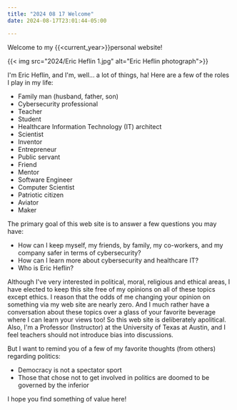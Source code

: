 ```yaml
---
title: "2024 08 17 Welcome"
date: 2024-08-17T23:01:44-05:00

---
```


Welcome to my {{<current_year>}}personal website!

{{< img src="2024/Eric Heflin 1.jpg" alt="Eric Heflin photograph">}}

I'm Eric Heflin, and I'm, well... a lot of things, ha! Here are a few of the roles I play in my life:

- Family man (husband, father, son)
- Cybersecurity professional
- Teacher
- Student
- Healthcare Information Technology (IT) architect
- Scientist
- Inventor
- Entrepreneur
- Public servant
- Friend
- Mentor
- Software Engineer
- Computer Scientist
- Patriotic citizen
- Aviator
- Maker

The primary goal of this web site is to answer a few questions you may have:

- How can I keep myself, my friends, by family, my co-workers, and my company safer in terms of cybersecurity?
- How can I learn more about cybersecurity and healthcare IT?
- Who is Eric Heflin?

Although I've very interested in political, moral, religious and ethical areas, I have elected to keep this 
site free of my opinions on all of these topics except ethics. I reason that the odds of me changing your 
opinion on something via my web site are nearly zero. And I much rather have a conversation about these 
topics over a glass of your favorite beverage where I can learn your views too! So this web site is 
deliberately apolitical. Also, I'm a Professor (Instructor) at the University of Texas at Austin, and I feel
teachers should not introduce bias into discussions. 

But I want to remind you of a few of my favorite thoughts (from others) regarding politics:

- Democracy is not a spectator sport
- Those that chose not to get involved in politics are doomed to be governed by the inferior

I hope you find something of value here!

